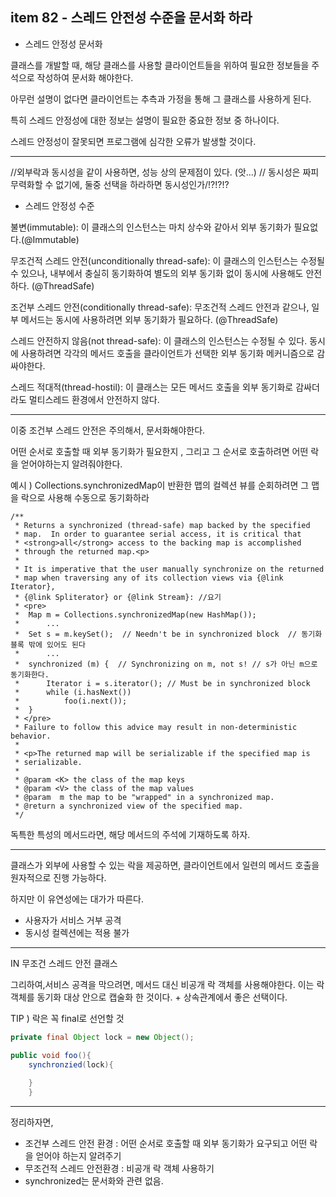 ## item 82 - 스레드 안전성 수준을 문서화 하라

* 스레드 안정성 문서화



클래스를 개발할 때, 해당 클래스를 사용할 클라이언트들을 위하여 필요한 정보들을 주석으로 작성하여 문서화 해야한다. 

아무런 설명이 없다면 클라이언트는 추측과 가정을 통해 그 클래스를 사용하게 된다. 

특히 스레드 안정성에 대한 정보는 설명이 필요한 중요한 정보 중 하나이다.

스레드 안정성이 잘못되면 프로그램에 심각한 오류가 발생할 것이다.


---

//외부락과 동시성을 같이 사용하면, 성능 상의 문제점이 있다. (앗...)
// 동시성은 짜피 무력화할 수 없기에, 둘중 선택을 하라하면 동시성인가/!?!?!?


* 스레드 안정성 수준



불변(immutable): 이 클래스의 인스턴스는 마치 상수와 같아서 외부 동기화가 필요없다.(@Immutable) 

무조건적 스레드 안전(unconditionally thread-safe): 이 클래스의 인스턴스는 수정될 수 있으나, 내부에서 충실히 동기화하여 별도의 외부 동기화 없이 동시에 사용해도 안전하다.
(@ThreadSafe)

조건부 스레드 안전(conditionally thread-safe): 무조건적 스레드 안전과 같으나, 일부 메서드는 동시에 사용하려면 외부 동기화가 필요하다.
(@ThreadSafe)


스레드 안전하지 않음(not thread-safe): 이 클래스의 인스턴스는 수정될 수 있다. 동시에 사용하려면 각각의 메서드 호출을 클라이언트가 선택한 외부 동기화 메커니즘으로 감싸야한다.

스레드 적대적(thread-hostil): 이 클래스는 모든 메서드 호출을 외부 동기화로 감싸더라도 멀티스레드 환경에서 안전하지 않다.
 
-----


이중 조건부 스레드 안전은 주의해서, 문서화해야한다.

어떤 순서로 호출할 때 외부 동기화가 필요한지 , 그리고 그 순서로 호출하려면 어떤 락을 얻어야하는지 알려줘야한다.

예시 ) Collections.synchronizedMap이 반환한 맵의 컬렉션 뷰를 순회하려면 그 맵을 락으로 사용해 수동으로 동기화하라

    /**
     * Returns a synchronized (thread-safe) map backed by the specified
     * map.  In order to guarantee serial access, it is critical that
     * <strong>all</strong> access to the backing map is accomplished
     * through the returned map.<p>
     *
     * It is imperative that the user manually synchronize on the returned
     * map when traversing any of its collection views via {@link Iterator},
     * {@link Spliterator} or {@link Stream}: //요기
     * <pre>
     *  Map m = Collections.synchronizedMap(new HashMap());
     *      ...
     *  Set s = m.keySet();  // Needn't be in synchronized block  // 동기화 블록 밖에 있어도 된다
     *      ...
     *  synchronized (m) {  // Synchronizing on m, not s! // s가 아닌 m으로 동기화한다.
     *      Iterator i = s.iterator(); // Must be in synchronized block
     *      while (i.hasNext())
     *          foo(i.next());
     *  }
     * </pre>
     * Failure to follow this advice may result in non-deterministic behavior.
     *
     * <p>The returned map will be serializable if the specified map is
     * serializable.
     *
     * @param <K> the class of the map keys
     * @param <V> the class of the map values
     * @param  m the map to be "wrapped" in a synchronized map.
     * @return a synchronized view of the specified map.
     */


독특한 특성의 메서드라면, 해당 메서드의 주석에 기재하도록 하자.

-----

클래스가 외부에 사용할 수 있는 락을 제공하면,
클라이언트에서 일련의 메서드 호출을 원자적으로 진행 가능하다.

하지만 이 유연성에는 대가가 따른다.
* 사용자가 서비스 거부 공격
* 동시성 컬렉션에는 적용 불가

---
IN 무조건 스레드 안전 클래스

그리하여,서비스 공격을 막으려면, 메서드 대신 비공개 락 객체를 사용해야한다.
이는 락 객체를 동기화 대상 안으로 캡술화 한 것이다. + 상속관계에서 좋은 선택이다.

TIP ) 락은 꼭 final로 선언할 것
```java
private final Object lock = new Object();

public void foo(){
    synchronzied(lock){
        
    }
    }
```

----

정리하자면, 

* 조건부 스레드 안전 환경 : 어떤 순서로 호출할 때 외부 동기화가 요구되고 어떤 락을 얻어야 하는지 알려주기
* 무조건적 스레드 안전환경 : 비공개 락 객체 사용하기
* synchronized는 문서화와 관련 없음.
